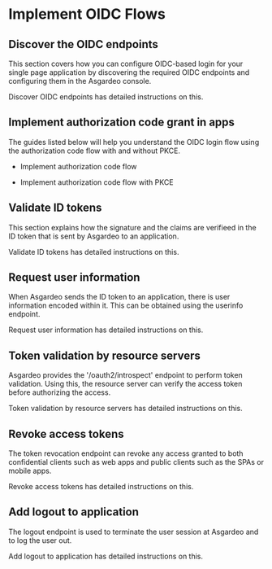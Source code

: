 # Implement OIDC Flows

## Discover the OIDC endpoints

This section covers how you can configure OIDC-based login for your single page application by discovering the required OIDC endpoints and configuring them in the Asgardeo console. 

<a :href="$withBase('/guides/applications/oidc/discover-oidc-configs/')">Discover OIDC endpoints</a> has detailed instructions on this. 


## Implement authorization code grant in apps

The guides listed below will help you understand the OIDC login flow using the authorization code flow with and without PKCE.

- <a :href="$withBase('/guides/applications/oidc/implement-auth-code/')">Implement authorization code flow</a>

- <a :href="$withBase('/guides/applications/oidc/implement-auth-code-with-pkce/')">Implement authorization code flow with PKCE</a>

## Validate ID tokens

This section explains how the signature and the claims are verifieed in the ID token that is sent by Asgardeo to an application. 

<a :href="$withBase('/guides/applications/oidc/validate-id-tokens/')">Validate ID tokens</a> has detailed instructions on this. 

## Request user information

When Asgardeo sends the ID token to an application, there is user information encoded within it. This can be obtained using the userinfo endpoint. 

<a :href="$withBase('/guides/applications/oidc/request-user-info/')">Request user information</a> has detailed instructions on this. 

## Token validation by resource servers

Asgardeo provides the '/oauth2/introspect' endpoint to perform token validation. Using this, the resource server can verify the access token before authorizing the access.

<a :href="$withBase('/guides/applications/oidc/introspect-tokens/')">Token validation by resource servers</a> has detailed instructions on this.

## Revoke access tokens

The token revocation endpoint can revoke any access granted to both confidential clients such as web apps and public clients such as the SPAs or mobile apps.

<a :href="$withBase('/guides/applications/oidc/revoke-tokens/')">Revoke access tokens</a> has detailed instructions on this.

## Add logout to application

The logout endpoint is used to terminate the user session at Asgardeo and to log the user out. 

<a :href="$withBase('/guides/applications/oidc/add-logout/')">Add logout to application</a> has detailed instructions on this.
